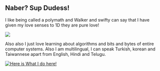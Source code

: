 ## Naber? Sup Dudess!
I like being called a polymath and Walker and swifty
can say that I have given my love senses to 1D
they are pure love!

<img src="http://images6.fanpop.com/image/photos/32600000/1D-Gifs-one-direction-32615616-500-225.gif">

Also also I just love learning about algorithms and bits and bytes of entire computer systems.
Also I am multilingual, I can speak Turkish, korean and Taiwannese apart from English, Hindi and Telugu. 

[![Here is What I do here!](https://github-readme-stats.vercel.app/api?username=Alaska18)](https://github.com/anuraghazra/github-readme-stats)

